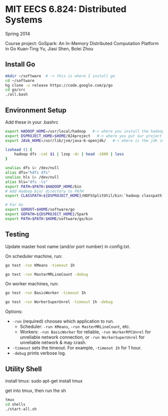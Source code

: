 MIT EECS 6.824: Distributed Systems 
==========
Spring 2014

Course project: GoSpark: An In-Memory Distributed Computation Platform in Go
Kuan-Ting Yu, Jiasi Shen, Bolei Zhou



Install Go
---------
```sh
mkdir ~/software  # -> this is where I install go
cd ~/software
hg clone -u release https://code.google.com/p/go
cd go/src
./all.bash
```

Environment Setup
--------

Add these in your .bashrc

```sh
export HADOOP_HOME=/usr/local/hadoop   #-> where you install the hadoop
export DSPROJECT_HOME=$HOME/824project   #-> where you put our project
export JAVA_HOME=/usr/lib/jvm/java-6-openjdk/   #-> where is the jdk installed

lzohead () {
	hadoop dfs -cat $1 | lzop -dc | head -1000 | less
}

unalias dfs &> /dev/null
alias dfs="hdfs dfs"
unalias hls &> /dev/null
alias hls="dfs -ls"
export PATH=$PATH:$HADOOP_HOME/bin
# Add Hadoop bin/ directory to PATH
export CLASSPATH=${DSPROJECT_HOME}/HDFSSplitUtil/bin:`hadoop classpath`:${CLASSPATH}

# For Go
export GOROOT=$HOME/software/go
export GOPATH=${DSPROJECT_HOME}/Spark
export PATH=$PATH:$HOME/software/go/bin
```

Testing
--------

Update master host name (and/or port number) in config.txt.

On scheduler machine, run:
```sh
go test -run KMeans -timeout 1h
```
```sh
go test -run MasterMRLineCount -debug
```

On worker machines, run:
```sh
go test -run BasicWorker -timeout 1h
```
```sh
go test -run WorkerSuperUnrel -timeout 1h -debug
```

Options:
* `-run` (required) chooses which application to run. 
  - Scheduler: `-run KMeans`, `-run MasterMRLineCount`, etc.
  - Workers: `-run BasicWorker` for reliable, `-run WorkerRPCUnrel` for unreliable network connection, or `-run WorkerSuperUnrel` for unreliable network & may crash.
* `-timeout` sets the timeout. For example, `-timeout 1h` for 1 hour.
* `-debug` prints verbose log.



Utility Shell
--------
install tmux: sudo apt-get install tmux

get into tmux, then run the sh
```sh
tmux
cd shells
./start-all.sh
```
